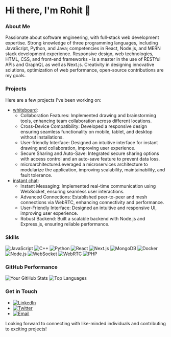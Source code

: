 # Hi there, I'm Rohit 👋

### About Me
Passionate about software engineering, with full-stack web development expertise. Strong knowledge of three programming languages, including JavaScript, Python, and Java; competencies in React, Node.js, and MERN stack development experience. Responsive design, web technologies, HTML, CSS, and front-end frameworks - is a master in the use of RESTful APIs and GraphQL as well as Next.js. Creativity in designing innovative solutions, optimization of web performance, open-source contributions are my goals.

### Projects
Here are a few projects I've been working on:
- [whiteboard](https://instant-chat-ay6x.onrender.com/): 
  * Collaboration Features: Implemented drawing and brainstorming
  tools, enhancing team collaboration across different locations.
  * Cross-Device Compatibility: Developed a responsive design
  ensuring seamless functionality on mobile, tablet, and desktop
  without installations.
  * User-friendly Interface: Designed an intuitive interface for instant
  drawing and collaboration, improving user experience.
  * Secure Sharing and Auto-Save: Integrated secure sharing options
  with access control and an auto-save feature to prevent data loss.
  * microarchitecture:Leveraged a microservices architecture to
  modularize the application, improving scalability, maintainability, and
  fault tolerance.
- [instant chat](https://white-board-d5cn.onrender.com/): 
    * Instant Messaging: Implemented real-time communication using
    WebSocket, ensuring seamless user interactions.
    * Advanced Connections: Established peer-to-peer and mesh
    connections via WebRTC, enhancing connectivity and performance.
    * User-Friendly Interface: Designed an intuitive and responsive UI,
    improving user experience.
    * Robust Backend: Built a scalable backend with Node.js and
    Express.js, ensuring reliable performance.


### Skills
<p align="left">
    <img src="https://img.shields.io/badge/JavaScript-F7DF1E?logo=javascript&logoColor=black&style=for-the-badge" alt="JavaScript" />
    <img src="https://img.shields.io/badge/C++-00599C?logo=c%2B%2B&logoColor=white&style=for-the-badge" alt="C++" />
    <img src="https://img.shields.io/badge/Python-3776AB?logo=python&logoColor=white&style=for-the-badge" alt="Python" />
    <img src="https://img.shields.io/badge/React-20232A?logo=react&logoColor=61DAFB&style=for-the-badge" alt="React" />
    <img src="https://img.shields.io/badge/Next.js-000000?logo=nextdotjs&logoColor=white&style=for-the-badge" alt="Next.js" />
    <img src="https://img.shields.io/badge/MongoDB-47A248?logo=mongodb&logoColor=white&style=for-the-badge" alt="MongoDB" />
    <img src="https://img.shields.io/badge/Docker-2496ED?logo=docker&logoColor=white&style=for-the-badge" alt="Docker" />
    <img src="https://img.shields.io/badge/Node.js-339933?logo=nodedotjs&logoColor=white&style=for-the-badge" alt="Node.js" />
    <img src="https://img.shields.io/badge/WebSocket-000000?logo=websocket&logoColor=white&style=for-the-badge" alt="WebSocket" />
    <img src="https://img.shields.io/badge/WebRTC-333333?logo=webrtc&logoColor=white&style=for-the-badge" alt="WebRTC" />
    <img src="https://img.shields.io/badge/PHP-777BB4?logo=php&logoColor=white&style=for-the-badge" alt="PHP" />
</p>


### GitHub Performance
![Your GitHub Stats](https://github-readme-stats.vercel.app/api?username=some-coder-whowantstocode&show_icons=true&theme=radical)
![Top Languages](https://github-readme-stats.vercel.app/api/top-langs/?username=some-coder-whowantstocode&layout=compact&theme=radical)

### Get in Touch
- [![LinkedIn](https://img.shields.io/badge/LinkedIn-0A66C2?logo=linkedin&logoColor=white)](https://www.linkedin.com/in/rohit-bal-9569b2321/)
- [![Twitter](https://img.shields.io/badge/Twitter-1DA1F2?logo=twitter&logoColor=white)](https://x.com/adevthatcreates)
- [![Email](https://img.shields.io/badge/Email-D14836?logo=gmail&logoColor=white)](rohit19003@gmail.com)

Looking forward to connecting with like-minded individuals and contributing to exciting projects!
